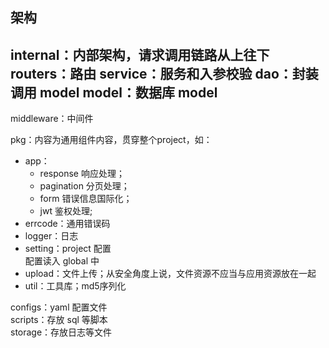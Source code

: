 ## 架构

internal：内部架构，请求调用链路从上往下
routers：路由
service：服务和入参校验
dao：封装调用 model
model：数据库 model
----
middleware：中间件


pkg：内容为通用组件内容，贯穿整个project，如：
- app：
    - response 响应处理；
    - pagination 分页处理；
    - form 错误信息国际化；
    - jwt 鉴权处理;
- errcode：通用错误码
- logger：日志
- setting：project 配置<br/>配置读入 global 中
- upload：文件上传；从安全角度上说，文件资源不应当与应用资源放在一起
- util：工具库；md5序列化

configs：yaml 配置文件<br>
scripts：存放 sql 等脚本<br>
storage：存放日志等文件<br>

